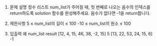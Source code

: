 1. 문제 설명
   정수 리스트 num_list가 주어질 때, 첫 번째로 나오는 음수의 인덱스를 return하도록 solution 함수를 완성해주세요. 음수가 없다면 -1을 return합니다.

2. 제한사항
   5 ≤ num_list의 길이 ≤ 100
   -10 ≤ num_list의 원소 ≤ 100

3. 입출력 예
   num_list result
   [12, 4, 15, 46, 38, -2, 15] 5
   [13, 22, 53, 24, 15, 6] -1
